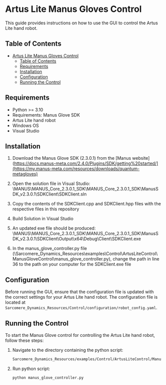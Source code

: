 # Artus Lite Manus Gloves Control

This guide provides instructions on how to use the GUI to control the Artus Lite hand robot.

## Table of Contents

- [Artus Lite Manus Gloves Control](#artus-lite-manus-gloves-control)
  - [Table of Contents](#table-of-contents)
  - [Requirements](#requirements)
  - [Installation](#installation)
  - [Configuration](#configuration)
  - [Running the Control](#running-the-control)

## Requirements

- Python >= 3.10
- Requirements: Manus Glove SDK 
- Artus Lite hand robot
- Windows OS
- Visual Studio

## Installation


1. Download the Manus Glove SDK (2.3.0.1) from the [Manus website](https://docs.manus-meta.com/2.4.0/Plugins/SDK/getting%20started/](https://my.manus-meta.com/resources/downloads/quantum-metagloves)

2. Open the solution file in Visual Studio: \MANUS\MANUS_Core_2.3.0.1_SDK\MANUS_Core_2.3.0.1_SDK\ManusSDK_v2.3.0.1\SDKClient\SDKClient.sln

3. Copy the contents of the SDKClient.cpp  and SDKClient.hpp files with the respective files in this repository

4. Build Solution in Visual Studio

5. An updated exe file should be produced: \MANUS\MANUS_Core_2.3.0.1_SDK\MANUS_Core_2.3.0.1_SDK\ManusSDK_v2.3.0.1\SDKClient\Output\x64\Debug\Client\SDKClient.exe

6. In the manus_glove_controller.py file (\Sarcomere_Dynamics_Resources\examples\Control\ArtusLiteControl\ManusGloveControl\manus_glove_controller.py), change the path in line 36 to the path on your computer for the SDKClient.exe file
   
## Configuration

Before running the GUI, ensure that the configuration file is updated with the correct settings for your Artus Lite hand robot. The configuration file is located at `Sarcomere_Dynamics_Resources/Control/configuration/robot_config.yaml`.

## Running the Control

To start the Manus Glove control for controlling the Artus Lite hand robot, follow these steps:

1. Navigate to the directory containing the python script:
    ```sh
    Sarcomere_Dynamics_Resources/examples/Control/ArtusLiteControl/ManusGloveControl
    ```

2. Run python script:

    ```sh
    python manus_glove_controller.py
    ```
